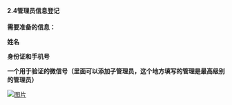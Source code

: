 #### 2.4管理员信息登记

**需要准备的信息：**

**姓名**

**身份证和手机号**

**一个用于验证的微信号（里面可以添加子管理员，这个地方填写的管理是最高级别的管理员）**

[![图片](http://qrs.3l7c.com/shareyou/doc/pro/6feb8257-d0e5-4d27-a43d-ca0de967ecf9.030.png "图片")](http://qrs.3l7c.com/shareyou/doc/pro/6feb8257-d0e5-4d27-a43d-ca0de967ecf9.030.png)